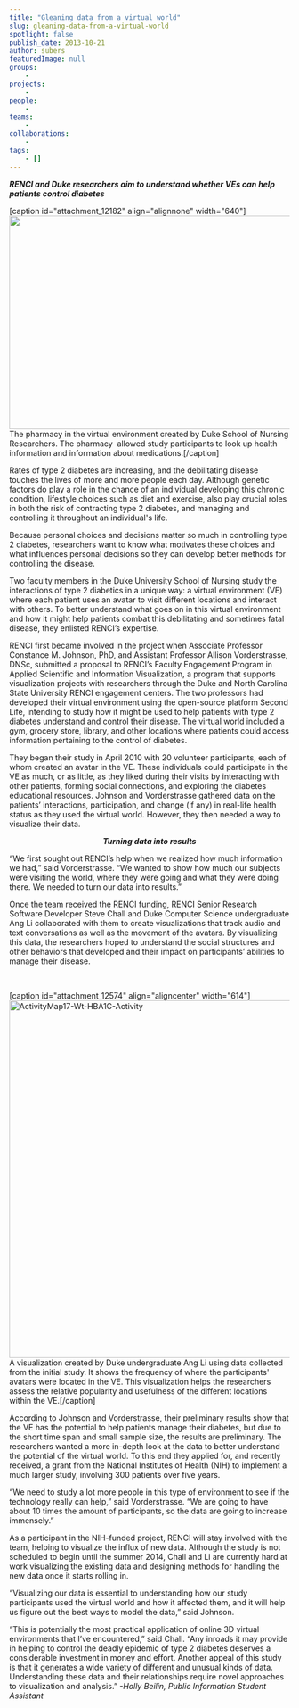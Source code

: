 ```yaml
---
title: "Gleaning data from a virtual world"
slug: gleaning-data-from-a-virtual-world
spotlight: false
publish_date: 2013-10-21
author: subers
featuredImage: null
groups:
    - 
projects:
    - 
people:
    - 
teams: 
    - 
collaborations:
    - 
tags:
    - []
---
```

<strong><i>RENCI and Duke researchers aim to understand whether VEs can help patients control diabetes</i></strong>

[caption id="attachment_12182" align="alignnone" width="640"]<a href="http://www.renci.org/wp-content/uploads/2013/10/3-1024x613.png"><img class=" wp-image-12182 " src="http://www.renci.org/wp-content/uploads/2013/10/3-1024x613.png" alt="" width="640" height="383" /></a> The pharmacy in the virtual environment created by Duke School of Nursing Researchers. The pharmacy  allowed study participants to look up health information and information about medications.[/caption]

Rates of type 2 diabetes are increasing, and the debilitating disease touches the lives of more and more people each day. Although genetic factors do play a role in the chance of an individual developing this chronic condition, lifestyle choices such as diet and exercise, also play crucial roles in both the risk of contracting type 2 diabetes, and managing and controlling it throughout an individual's life.  <!--more-->

Because personal choices and decisions matter so much in controlling type 2 diabetes, researchers want to know what motivates these choices and what influences personal decisions so they can develop better methods for controlling the disease.

Two faculty members in the Duke University School of Nursing study the interactions of type 2 diabetics in a unique way: a virtual environment (VE) where each patient uses an avatar to visit different locations and interact with others. To better understand what goes on in this virtual environment and how it might help patients combat this debilitating and sometimes fatal disease, they enlisted RENCI’s expertise.

RENCI first became involved in the project when Associate Professor Constance M. Johnson, PhD, and Assistant Professor Allison Vorderstrasse, DNSc, submitted a proposal to RENCI’s Faculty Engagement Program in Applied Scientific and Information Visualization, a program that supports visualization projects with researchers through the Duke and North Carolina State University RENCI engagement centers. The two professors had developed their virtual environment using the open-source platform Second Life, intending to study how it might be used to help patients with type 2 diabetes understand and control their disease. The virtual world included a gym, grocery store, library, and other locations where patients could access information pertaining to the control of diabetes.

They began their study in April 2010 with 20 volunteer participants, each of whom created an avatar in the VE. These individuals could participate in the VE as much, or as little, as they liked during their visits by interacting with other patients, forming social connections, and exploring the diabetes educational resources. Johnson and Vorderstrasse gathered data on the patients’ interactions, participation, and change (if any) in real-life health status as they used the virtual world. However, they then needed a way to visualize their data.
<p style="text-align: center;"><strong><em>Turning data into results</em></strong></p>
<p style="text-align: left;">“We first sought out RENCI’s help when we realized how much information we had,” said Vorderstrasse. “We wanted to show how much our subjects were visiting the world, where they were going and what they were doing there. We needed to turn our data into results.”</p>
<p style="text-align: left;">Once the team received the RENCI funding, RENCI Senior Research Software Developer Steve Chall and Duke Computer Science undergraduate Ang Li collaborated with them to create visualizations that track audio and text conversations as well as the movement of the avatars. By visualizing this data, the researchers hoped to understand the social structures and other behaviors that developed and their impact on participants’ abilities to manage their disease.</p>
&nbsp;

[caption id="attachment_12574" align="aligncenter" width="614"]<a href="http://www.renci.org/wp-content/uploads/2013/10/ActivityMap17-Wt-HBA1C-Activity.png"><img class=" wp-image-12574  " src="http://www.renci.org/wp-content/uploads/2013/10/ActivityMap17-Wt-HBA1C-Activity.png" alt="ActivityMap17-Wt-HBA1C-Activity" width="614" height="641" /></a> A visualization created by Duke undergraduate Ang Li using data collected from the initial study. It shows the frequency of where the participants' avatars were located in the VE. This visualization helps the researchers assess the relative popularity and usefulness of the different locations within the VE.[/caption]
<p style="text-align: left;">According to Johnson and Vorderstrasse, their preliminary results show that the VE has the potential to help patients manage their diabetes, but due to the short time span and small sample size, the results are preliminary. The researchers wanted a more in-depth look at the data to better understand the potential of the virtual world. To this end they applied for, and recently received, a grant from the National Institutes of Health (NIH) to implement a much larger study, involving 300 patients over five years.</p>
“We need to study a lot more people in this type of environment to see if the technology really can help,” said Vorderstrasse. “We are going to have about 10 times the amount of participants, so the data are going to increase immensely.”

As a participant in the NIH-funded project, RENCI will stay involved with the team, helping to visualize the influx of new data. Although the study is not scheduled to begin until the summer 2014, Chall and Li are currently hard at work visualizing the existing data and designing methods for handling the new data once it starts rolling in.

“Visualizing our data is essential to understanding how our study participants used the virtual world and how it affected them, and it will help us figure out the best ways to model the data,” said Johnson.

“This is potentially the most practical application of online 3D virtual environments that I’ve encountered,” said Chall. “Any inroads it may provide in helping to control the deadly epidemic of type 2 diabetes deserves a considerable investment in money and effort. Another appeal of this study is that it generates a wide variety of different and unusual kinds of data. Understanding these data and their relationships require novel approaches to visualization and analysis.” <em>-Holly Beilin, Public Information Student Assistant </em>
